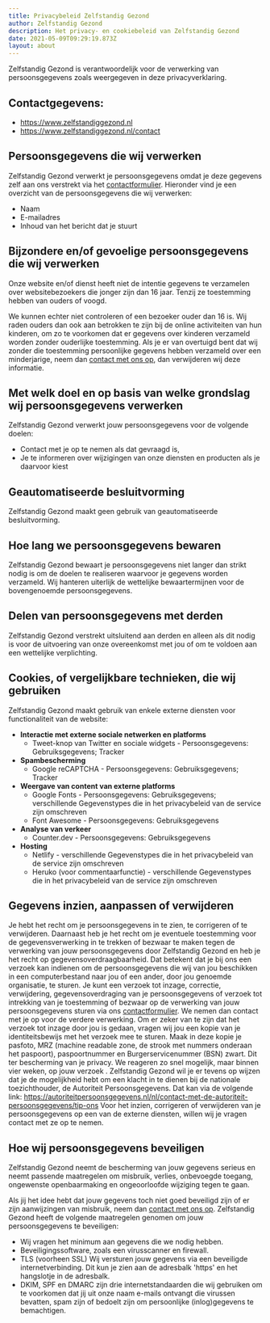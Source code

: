 ```yaml
---
title: Privacybeleid Zelfstandig Gezond
author: Zelfstandig Gezond
description: Het privacy- en cookiebeleid van Zelfstandig Gezond
date: 2021-05-09T09:29:19.873Z
layout: about
---
```

Zelfstandig Gezond is verantwoordelijk voor de verwerking van persoonsgegevens zoals weergegeven in deze privacyverklaring.

## Contactgegevens:
* https://www.zelfstandiggezond.nl
* https://www.zelfstandiggezond.nl/contact

## Persoonsgegevens die wij verwerken
Zelfstandig Gezond verwerkt je persoonsgegevens omdat je deze gegevens zelf aan ons verstrekt via het [contactformulier](https://www.zelfstandiggezond.nl/contact). Hieronder vind je een overzicht van de persoonsgegevens die wij verwerken:

- Naam
- E-mailadres
- Inhoud van het bericht dat je stuurt

## Bijzondere en/of gevoelige persoonsgegevens die wij verwerken
Onze website en/of dienst heeft niet de intentie gegevens te verzamelen over websitebezoekers die jonger zijn dan 16 jaar. Tenzij ze toestemming hebben van ouders of voogd. 

We kunnen echter niet controleren of een bezoeker ouder dan 16 is. Wij raden ouders dan ook aan betrokken te zijn bij de online activiteiten van hun kinderen, om zo te voorkomen dat er gegevens over kinderen verzameld worden zonder ouderlijke toestemming. Als je er van overtuigd bent dat wij zonder die toestemming persoonlijke gegevens hebben verzameld over een minderjarige, neem dan [contact met ons op](https://www.zelfstandiggezond.nl/contact), dan verwijderen wij deze informatie.

## Met welk doel en op basis van welke grondslag wij persoonsgegevens verwerken
Zelfstandig Gezond verwerkt jouw persoonsgegevens voor de volgende doelen:

* Contact met je op te nemen als dat gevraagd is,
* Je te informeren over wijzigingen van onze diensten en producten als je daarvoor kiest

## Geautomatiseerde besluitvorming
Zelfstandig Gezond maakt geen gebruik van geautomatiseerde besluitvorming.

## Hoe lang we persoonsgegevens bewaren
Zelfstandig Gezond bewaart je persoonsgegevens niet langer dan strikt nodig is om de doelen te realiseren waarvoor je gegevens worden verzameld. 
Wij hanteren uiterlijk de wettelijke bewaartermijnen voor de bovengenoemde persoonsgegevens.

## Delen van persoonsgegevens met derden
Zelfstandig Gezond verstrekt uitsluitend aan derden en alleen als dit nodig is voor de uitvoering van onze overeenkomst met jou of om te voldoen aan een wettelijke verplichting.

## Cookies, of vergelijkbare technieken, die wij gebruiken
Zelfstandig Gezond maakt gebruik van enkele externe diensten voor functionaliteit van de website:

* **Interactie met externe sociale netwerken en platforms**
  * Tweet-knop van Twitter en sociale widgets - Persoonsgegevens: Gebruiksgegevens; Tracker
* **Spambescherming**
  * Google reCAPTCHA - Persoonsgegevens: Gebruiksgegevens; Tracker
* **Weergave van content van externe platforms**
  * Google Fonts - Persoonsgegevens: Gebruiksgegevens; verschillende Gegevenstypes die in het privacybeleid van de service zijn omschreven
  * Font Awesome - Persoonsgegevens: Gebruiksgegevens
* **Analyse van verkeer**
  * Counter.dev - Persoonsgegevens: Gebruiksgegevens
* **Hosting**
  * Netlify - verschillende Gegevenstypes die in het privacybeleid van de service zijn omschreven
  * Heruko (voor commentaarfunctie) - verschillende Gegevenstypes die in het privacybeleid van de service zijn omschreven

## Gegevens inzien, aanpassen of verwijderen
Je hebt het recht om je persoonsgegevens in te zien, te corrigeren of te verwijderen.
Daarnaast heb je het recht om je eventuele toestemming voor de gegevensverwerking in te trekken of bezwaar te maken tegen de verwerking van jouw persoonsgegevens door Zelfstandig Gezond en heb je het recht op gegevensoverdraagbaarheid. Dat betekent dat je bij ons een verzoek kan indienen om de persoonsgegevens die wij van jou beschikken in een computerbestand naar jou of een ander, door jou genoemde organisatie, te sturen. Je kunt een verzoek tot inzage, correctie, verwijdering, gegevensoverdraging van je persoonsgegevens of verzoek tot intrekking van je toestemming of bezwaar op de verwerking van jouw persoonsgegevens sturen via ons [contactformulier](https://www.zelfstandiggezond.nl/contact). We nemen dan contact met je op voor de verdere verwerking. Om er zeker van te zijn dat het verzoek tot inzage door jou is gedaan, vragen wij jou een kopie van je identiteitsbewijs met het verzoek mee te sturen. Maak in deze kopie je pasfoto, MRZ (machine readable zone, de strook met nummers onderaan het paspoort), paspoortnummer en Burgerservicenummer (BSN) zwart. Dit ter bescherming van je privacy. We reageren zo snel mogelijk, maar binnen vier weken, op jouw verzoek . Zelfstandig Gezond wil je er tevens op wijzen dat je de mogelijkheid hebt om een klacht in te dienen bij de nationale toezichthouder, de Autoriteit Persoonsgegevens. Dat kan via de volgende link: https://autoriteitpersoonsgegevens.nl/nl/contact-met-de-autoriteit-persoonsgegevens/tip-ons
Voor het inzien, corrigeren of verwijderen van je persoonsgegevens op een van de externe diensten, willen wij je vragen contact met ze op te nemen.

## Hoe wij persoonsgegevens beveiligen
Zelfstandig Gezond neemt de bescherming van jouw gegevens serieus en neemt passende maatregelen om misbruik, verlies, onbevoegde toegang, ongewenste openbaarmaking en ongeoorloofde wijziging tegen te gaan.

Als jij het idee hebt dat jouw gegevens toch niet goed beveiligd zijn of er zijn aanwijzingen van misbruik, neem dan [contact met ons op](https://www.zelfstandiggezond.nl/contact). Zelfstandig Gezond heeft de volgende maatregelen genomen om jouw persoonsgegevens te beveiligen: 

* Wij vragen het minimum aan gegevens die we nodig hebben.
* Beveiligingssoftware, zoals een virusscanner en firewall.
* TLS (voorheen SSL) Wij versturen jouw gegevens via een beveiligde internetverbinding. Dit kun je zien aan de adresbalk 'https' en het hangslotje in de adresbalk.
* DKIM, SPF en DMARC zijn drie internetstandaarden die wij gebruiken om te voorkomen dat jij uit onze naam e-mails ontvangt die virussen bevatten, spam zijn of bedoelt zijn om persoonlijke (inlog)gegevens te bemachtigen.

